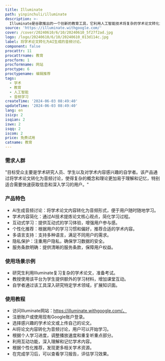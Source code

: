```yaml
---
title: Illuminate
path: yinpinchuli/illuminate
description: >-
  Illuminate是谷歌推出的一个创新的教育工具，它利用人工智能技术将复杂的学术论文转化为易于理解的音频讨论，帮助用户以更直观、互动的方式学习和理解学术内容。该产品通过简化学习过程，提高了学习效率，尤其适合快节奏和多样化的学习需求。
source: 'https://illuminate.withgoogle.com/'
cover: /cover/20240610/6/10/20240610_5f27f2ad.jpg
logo: /logo/20240610/6/10/20240610_013d114c.jpg
label: 将学术论文转化为AI生成的音频讨论。
component: false
procattr: 11
procattrname: 教育
procform: 1
procformname: 网站
proctype: 6
proctypename: 编辑推荐
tags:
  - 学术
  - 教育
  - 人工智能
  - 音频学习
createTime: '2024-06-03 08:49:40'
updateTime: '2024-06-03 08:49:40'
lang: en
isicp: 2
isqian: 2
iswx: 2
isqq: 2
iscom: 2
price: 免费试用
catname: 教育
---
```




### 需求人群
"目标受众主要是学术研究人员、学生以及对学术内容感兴趣的自学者。该产品通过将学术论文转化为音频讨论，使得复杂的概念和理论更加易于理解和记忆，特别适合需要快速获取信息和深入学习的用户。"

### 产品特色
* AI生成音频讨论：将学术论文内容转化为音频形式，便于用户随时随地学习。
* 学术内容简化：通过AI技术提炼论文核心观点，简化学习过程。
* 互动式学习：提供互动式的学习体验，增强用户参与感。
* 个性化推荐：根据用户的学习习惯和偏好，推荐合适的学术内容。
* 多语言支持：支持多种语言，满足不同用户的需求。
* 隐私保护：注重用户隐私，确保学习数据的安全。
* 服务条款明确：提供清晰的服务条款，保障用户权益。

### 使用场景示例
* 研究生利用Illuminate复习复杂的学术论文，准备考试。
* 教授使用该平台为学生提供额外的学习材料，增加课堂互动。
* 自学者通过该工具深入研究特定学术领域，扩展知识面。

### 使用教程
* 访问Illuminate网站：https://illuminate.withgoogle.com/。
* 注册账户或使用现有Google账户登录。
* 选择感兴趣的学术论文或上传自己的论文。
* AI将论文内容转化为音频讨论，用户可以开始学习。
* 根据个人学习进度，调整播放速度和重复听重点部分。
* 利用互动功能，深入理解和记忆学术内容。
* 根据个性化推荐，发现更多相关学术资源。
* 在完成学习后，可以查看学习报告，评估学习效果。

  
